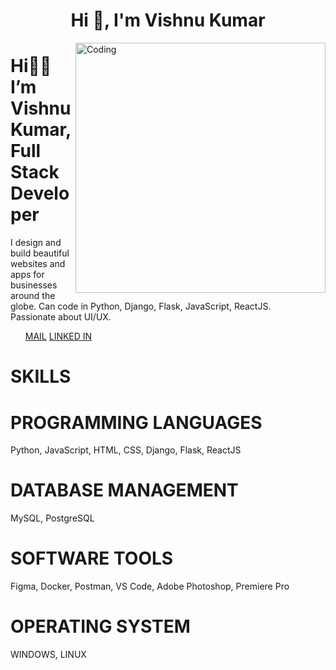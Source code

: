 <h1 align="center">Hi 👋, I'm Vishnu Kumar</h1>
<img align="right" alt="Coding" width="400" src="https://i.pinimg.com/originals/66/83/3e/66833e07d6fb9eb5d724e47d0c814285.gif">

<div>
  <h1>Hi👋🏼 I’m Vishnu Kumar,
    </br>
  Full Stack Developer</h1>
  <p>I design and build beautiful websites and apps for businesses around the globe. Can code in Python, Django, Flask, JavaScript, ReactJS.
    <br />Passionate about UI/UX.
  </p>
</div>
<ul>
  <a href="mailto:vishnukumarss941@gmail.com" target="_blank" rel="noopener">MAIL</a>
  <a href="https://www.linkedin.com/in/vishnu-kumar-450233212/" target="_blank" rel="noopener">LINKED IN</a>
</ul>
<div>
  <h1>
    SKILLS
  </h1>
  <div>
    <h1>
      PROGRAMMING LANGUAGES
    </h1>
    <p>Python, JavaScript, HTML, CSS, Django, Flask, ReactJS</p>
  </div>
  <div>
    <h1>
      DATABASE MANAGEMENT
    </h1>
    <p>MySQL, PostgreSQL</p>
  </div>
  <div>
    <h1>
      SOFTWARE TOOLS
    </h1>
    <p>Figma, Docker, Postman, VS Code, Adobe Photoshop, Premiere Pro</p>
  </div>
  <div className="flex flex-col items-center text-center gap-2 bg-mywhite p-3 rounded-xl w-full">
    <h1 className="font-poppins font-extrabold">
      <span className="text-myred">OPERATING </span>
      SYSTEM
    </h1>
    <p>WINDOWS, LINUX</p>
  </div>
</div>
